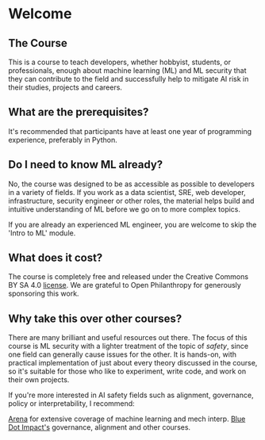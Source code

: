 # Welcome

## The Course

This is a course to teach developers, whether hobbyist, students, or professionals, enough about machine learning (ML) and ML security that they can contribute to the field and successfully help to mitigate AI risk in their studies, projects and careers.

## What are the prerequisites?

It's recommended that participants have at least one year of programming experience, preferably in Python.

## Do I need to know ML already?

No, the course was designed to be as accessible as possible to developers in a variety of fields. If you work as a data scientist, SRE, web developer, infrastructure, security engineer or other roles, the material helps build and intuitive understanding of ML before we go on to more complex topics. 

If you are already an experienced ML engineer, you are welcome to skip the 'Intro to ML' module.

## What does it cost?

The course is completely free and released under the Creative Commons BY SA 4.0 [license](https://creativecommons.org/licenses/by-sa/4.0/). We are grateful to Open Philanthropy for generously sponsoring this work.

## Why take this over other courses?

There are many brilliant and useful resources out there. The focus of this course is ML security with a lighter treatment of the topic of *safety*, since one field can generally cause issues for the other. It is hands-on, with practical implementation of just about every theory discussed in the course, so it's suitable for those who like to experiment, write code, and work on their own projects.

If you're more interested in AI safety fields such as alignment, governance, policy or interpretability, I recommend:

[Arena](https://www.arena.education/) for extensive coverage of machine learning and mech interp.
[Blue Dot Impact's](https://bluedot.org/) governance, alignment and other courses.